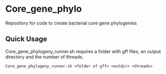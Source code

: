 # Core_gene_phylo
Repository for code to create bacterial core gene phylogenies

## Quick Usage
Core_gene_phylogeny_runner.sh requires a folder with gff files, an output directory and the number of threads.

```
Core_gene_phylogeny_runner.sh <folder of gff> <outdir> <threads>
```
